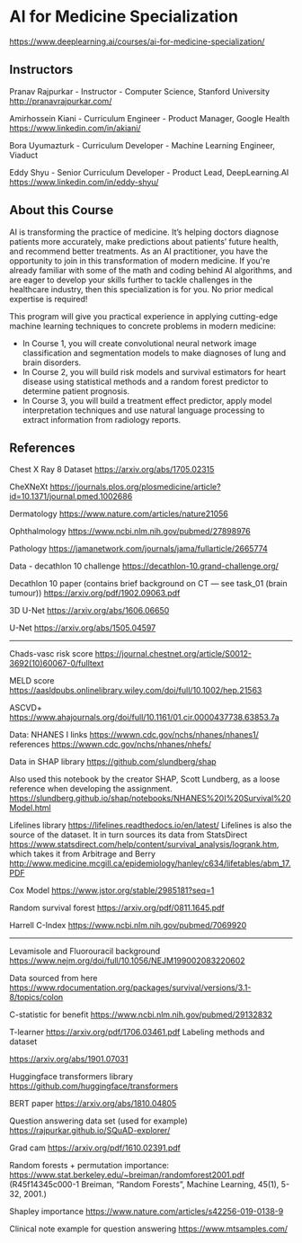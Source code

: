 # AI for Medicine Specialization

<https://www.deeplearning.ai/courses/ai-for-medicine-specialization/>

## Instructors

Pranav Rajpurkar - Instructor - Computer Science, Stanford University
<http://pranavrajpurkar.com/>

Amirhossein Kiani - Curriculum Engineer - Product Manager, Google Health
<https://www.linkedin.com/in/akiani/>

Bora Uyumazturk - Curriculum Developer - Machine Learning Engineer, Viaduct

Eddy Shyu - Senior Curriculum Developer - Product Lead, DeepLearning.AI
<https://www.linkedin.com/in/eddy-shyu/>

## About this Course

AI is transforming the practice of medicine. It’s helping doctors diagnose patients more accurately, make predictions about patients’ future health, and recommend better treatments. As an AI practitioner, you have the opportunity to join in this transformation of modern medicine. If you're already familiar with some of the math and coding behind AI algorithms, and are eager to develop your skills further to tackle challenges in the healthcare industry, then this specialization is for you. No prior medical expertise is required!

This program will give you practical experience in applying cutting-edge machine learning techniques to concrete problems in modern medicine:

- In Course 1, you will create convolutional neural network image classification and segmentation models to make diagnoses of lung and brain disorders.
- In Course 2, you will build risk models and survival estimators for heart disease using statistical methods and a random forest predictor to determine patient prognosis.
- In Course 3, you will build a treatment effect predictor, apply model interpretation techniques and use natural language processing to extract information from radiology reports.

## References

Chest X Ray 8 Dataset
<https://arxiv.org/abs/1705.02315>

CheXNeXt
<https://journals.plos.org/plosmedicine/article?id=10.1371/journal.pmed.1002686>

Dermatology
<https://www.nature.com/articles/nature21056>

Ophthalmology
<https://www.ncbi.nlm.nih.gov/pubmed/27898976>

Pathology
<https://jamanetwork.com/journals/jama/fullarticle/2665774>

Data - decathlon 10 challenge
<https://decathlon-10.grand-challenge.org/>

Decathlon 10 paper (contains brief background on CT — see task_01 (brain tumour))
<https://arxiv.org/pdf/1902.09063.pdf>

3D U-Net
<https://arxiv.org/abs/1606.06650>

U-Net
<https://arxiv.org/abs/1505.04597>

---
Chads-vasc risk score
<https://journal.chestnet.org/article/S0012-3692(10)60067-0/fulltext>

MELD score
<https://aasldpubs.onlinelibrary.wiley.com/doi/full/10.1002/hep.21563>

ASCVD+
<https://www.ahajournals.org/doi/full/10.1161/01.cir.0000437738.63853.7a>

Data: NHANES I
links <https://wwwn.cdc.gov/nchs/nhanes/nhanes1/>
references  <https://wwwn.cdc.gov/nchs/nhanes/nhefs/>

Data in SHAP library
<https://github.com/slundberg/shap>

Also used this notebook by the creator SHAP, Scott Lundberg, as a loose reference when developing the assignment.
<https://slundberg.github.io/shap/notebooks/NHANES%20I%20Survival%20Model.html>

Lifelines library
<https://lifelines.readthedocs.io/en/latest/>
Lifelines is also the source of the dataset. It in turn sources its data from StatsDirect <https://www.statsdirect.com/help/content/survival_analysis/logrank.htm>, which takes it from Arbitrage and Berry <http://www.medicine.mcgill.ca/epidemiology/hanley/c634/lifetables/abm_17.PDF>

Cox Model
<https://www.jstor.org/stable/2985181?seq=1>

Random survival forest
<https://arxiv.org/pdf/0811.1645.pdf>

Harrell C-Index
<https://www.ncbi.nlm.nih.gov/pubmed/7069920>

---
Levamisole and Fluorouracil background
<https://www.nejm.org/doi/full/10.1056/NEJM199002083220602>

Data sourced from here
<https://www.rdocumentation.org/packages/survival/versions/3.1-8/topics/colon>

C-statistic for benefit
<https://www.ncbi.nlm.nih.gov/pubmed/29132832>

T-learner
<https://arxiv.org/pdf/1706.03461.pdf>
Labeling methods and dataset

<https://arxiv.org/abs/1901.07031>

Huggingface transformers library
<https://github.com/huggingface/transformers>

BERT paper
<https://arxiv.org/abs/1810.04805>

Question answering data set (used for example)
<https://rajpurkar.github.io/SQuAD-explorer/>

Grad cam
<https://arxiv.org/pdf/1610.02391.pdf>

Random forests + permutation importance: <https://www.stat.berkeley.edu/~breiman/randomforest2001.pdf> (R45f14345c000-1 Breiman, “Random Forests”, Machine Learning, 45(1), 5-32, 2001.)

Shapley importance
<https://www.nature.com/articles/s42256-019-0138-9>

Clinical note example for question answering
<https://www.mtsamples.com/>
